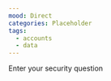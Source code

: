 ```yaml
---
mood: Direct
categories: Placeholder
tags:
  - accounts
  - data
---
```

Enter your security question